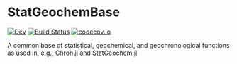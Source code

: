 # StatGeochemBase
[![Dev][docs-dev-img]][docs-dev-url]
[![Build Status][ci-img]][ci-url]
[![codecov.io][codecov-img]][codecov-url]

A common base of statistical, geochemical, and geochronological functions as used in, e.g., [Chron.jl](https://github.com/brenhinkeller/Chron.jl) and [StatGeochem.jl](https://github.com/brenhinkeller/StatGeochem.jl)

[docs-stable-img]: https://img.shields.io/badge/docs-stable-blue.svg
[docs-stable-url]: https://brenhinkeller.github.io/StatGeochemBase.jl/stable/
[docs-dev-img]: https://img.shields.io/badge/docs-dev-blue.svg
[docs-dev-url]: https://brenhinkeller.github.io/StatGeochemBase.jl/dev/
[ci-img]: https://github.com/brenhinkeller/StatGeochemBase.jl/workflows/CI/badge.svg
[ci-url]: https://github.com/brenhinkeller/StatGeochemBase.jl/actions?query=workflow%3ACI
[codecov-img]: http://codecov.io/github/brenhinkeller/StatGeochemBase.jl/coverage.svg?branch=main
[codecov-url]: http://codecov.io/github/brenhinkeller/StatGeochemBase.jl?branch=main
